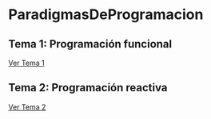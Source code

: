 # ParadigmasDeProgramacion
## Tema 1: Programación funcional
[Ver Tema 1](progFunc.ipynb)
## Tema 2: Programación reactiva
[Ver Tema 2](progReactiva.ipynb)
